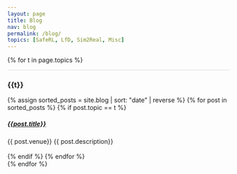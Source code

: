```yaml
---
layout: page
title: Blog
nav: blog
permalink: /blog/
topics: [SafeRL, LfD, Sim2Real, Misc]
---
```


{% for t in page.topics %}
  <div class="row m-0 p-0" style="border-top: 1px solid #ddd; flex-direction: row-reverse;">
    <div class="col-sm-1 mt-2 p-0 pr-1">
      <h3 class="bibliography-year">{{t}}</h3>
    </div>
    <div class="col-sm-11 p-0">
          {% assign sorted_posts = site.blog | sort: "date" | reverse %}
          {% for post in sorted_posts %}
            {% if post.topic == t %}
              <a href="{{ post.url }}"><h5 class="title mb-0"> {{post.title}}</h5></a>
              <span class="badge font-weight-bold red align-middle" style="width: 75px;">
                {{ post.venue}}
              </span>
              <a>{{ post.description}}</a>
              <br>
              <br>
            {% endif %}
          {% endfor %}
    </div>
  </div>
{% endfor %}
